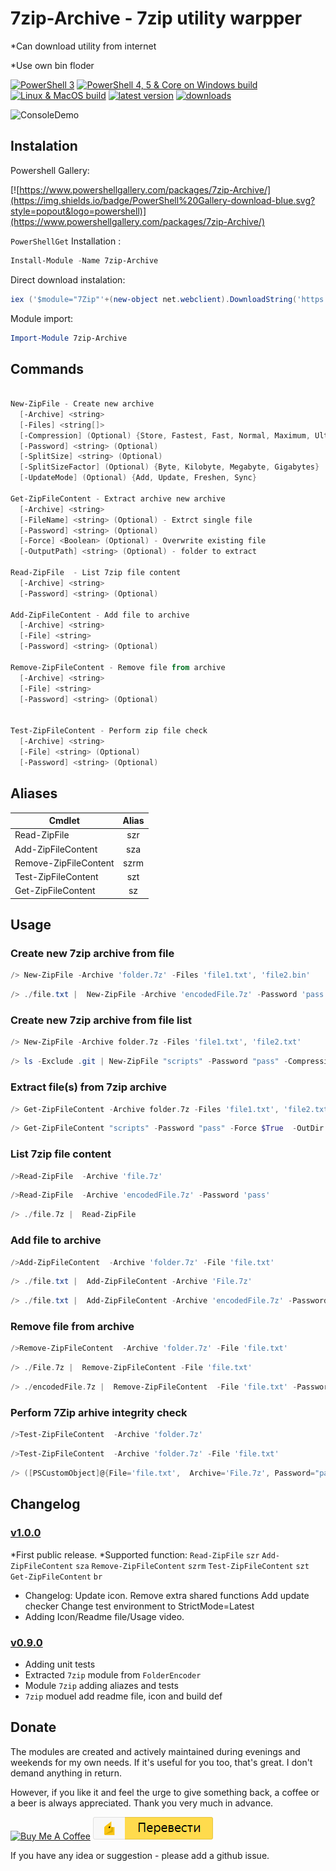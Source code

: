 # 7zip-Archive - 7zip utility warpper

*Can download utility from internet

*Use own bin floder

[![PowerShell 3](https://Stadub-Gh.visualstudio.com/PowershellScripts/_apis/build/status/7Zip?branchName=master)](https://Stadub-Gh.visualstudio.com/PowershellScripts/_build/status/stadub.PowershellScripts?branchName=master)
[![PowerShell 4, 5 & Core on Windows build](https://ci.appveyor.com/api/projects/status/7tmg8wy30ipanjsd?svg=true)](https://ci.appveyor.com/project/stadub/powershellscripts)
[![Linux & MacOS build](https://img.shields.io/travis/stadub/PowershellScripts/master.svg?label=linux/macos+build)](https://travis-ci.org/stadub/PowershellScripts)
[![latest version](https://img.shields.io/powershellgallery/v/7zip-Archive.svg?label=latest+version)](https://www.powershellgallery.com/packages/Bookmarks/)
[![downloads](https://img.shields.io/powershellgallery/dt/7zip-Archive.svg?label=downloads)](https://www.powershellgallery.com/packages/Bookmarks)

<!-- [Documentation](https://powershellscripts.readthedocs.io/en/latest/) -->

![ConsoleDemo](https://raw.githubusercontent.com/stadub/PowershellScripts/master/Bookmarks/Assets/demo.gif)

## Instalation

Powershell Gallery:

[![https://www.powershellgallery.com/packages/7zip-Archive/](https://img.shields.io/badge/PowerShell%20Gallery-download-blue.svg?style=popout&logo=powershell)](https://www.powershellgallery.com/packages/7zip-Archive/)

`PowerShellGet` Installation :

```powershell
Install-Module -Name 7zip-Archive
```

Direct download instalation:

```powershell
iex ('$module="7Zip"'+(new-object net.webclient).DownloadString('https://raw.githubusercontent.com/stadub/PowershellScripts/master/install.ps1'))
```

Module import:

```powershell
Import-Module 7zip-Archive
```

## Commands

```powershell

New-ZipFile - Create new archive
  [-Archive] <string>
  [-Files] <string[]>
  [-Compression] (Optional) {Store, Fastest, Fast, Normal, Maximum, Ultra}
  [-Password] <string> (Optional)
  [-SplitSize] <string> (Optional)
  [-SplitSizeFactor] (Optional) {Byte, Kilobyte, Megabyte, Gigabytes}
  [-UpdateMode] (Optional) {Add, Update, Freshen, Sync}

Get-ZipFileContent - Extract archive new archive
  [-Archive] <string>
  [-FileName] <string> (Optional) - Extrct single file
  [-Password] <string> (Optional)
  [-Force] <Boolean> (Optional) - Overwrite existing file
  [-OutputPath] <string> (Optional) - folder to extract

Read-ZipFile  - List 7zip file content
  [-Archive] <string>
  [-Password] <string> (Optional)

Add-ZipFileContent - Add file to archive
  [-Archive] <string>
  [-File] <string>
  [-Password] <string> (Optional)

Remove-ZipFileContent - Remove file from archive
  [-Archive] <string>
  [-File] <string>
  [-Password] <string> (Optional)


Test-ZipFileContent - Perform zip file check
  [-Archive] <string>
  [-File] <string> (Optional)
  [-Password] <string> (Optional)

```

## Aliases

| Cmdlet               | Alias  |
| ---------------------|:------:|
| Read-ZipFile         | szr    |
| Add-ZipFileContent   | sza    |
| Remove-ZipFileContent| szrm   |
| Test-ZipFileContent  | szt    |
| Get-ZipFileContent   | sz     |

## Usage

### Create new 7zip archive from file

```powershell
/> New-ZipFile -Archive 'folder.7z' -Files 'file1.txt', 'file2.bin'
```

```powershell
/> ./file.txt |  New-ZipFile -Archive 'encodedFile.7z' -Password 'pass' -Compression Ultra -SplitSize 1,2,3,20 -SplitSizeFactor Megabyte
```

### Create new 7zip archive from file list

```powershell
/> New-ZipFile -Archive folder.7z -Files 'file1.txt', 'file2.txt'
```

```powershell
/> ls -Exclude .git | New-ZipFile "scripts" -Password "pass" -Compression Store -SplitSize 1 -SplitSizeFactor Gigabytes
```

### Extract file(s) from 7zip archive

```powershell
/> Get-ZipFileContent -Archive folder.7z -Files 'file1.txt', 'file2.txt'
```

```powershell
/> Get-ZipFileContent "scripts" -Password "pass" -Force $True  -OutDir "out"
```

### List 7zip file content

```powershell
/>Read-ZipFile  -Archive 'file.7z'
```

```powershell
/>Read-ZipFile  -Archive 'encodedFile.7z' -Password 'pass'
```

```powershell
/> ./file.7z |  Read-ZipFile
```

### Add file to archive

```powershell
/>Add-ZipFileContent  -Archive 'folder.7z' -File 'file.txt'
```

```powershell
/> ./file.txt |  Add-ZipFileContent -Archive 'File.7z'
```

```powershell
/> ./file.txt |  Add-ZipFileContent -Archive 'encodedFile.7z' -Password "pass"
```

### Remove file from archive

```powershell
/>Remove-ZipFileContent  -Archive 'folder.7z' -File 'file.txt'
```

```powershell
/> ./File.7z |  Remove-ZipFileContent -File 'file.txt'
```

```powershell
/> ./encodedFile.7z |  Remove-ZipFileContent  -File 'file.txt' -Password 'pass'
```


### Perform 7Zip arhive integrity check

```powershell
/>Test-ZipFileContent  -Archive 'folder.7z'
```

```powershell
/>Test-ZipFileContent  -Archive 'folder.7z' -File 'file.txt'
```

```powershell
/> ([PSCustomObject]@{File='file.txt',  Archive='File.7z', Password="pass"} | Test-ZipFileContent -Archive 'File.7z'
```

## Changelog

### [v1.0.0](https://github.com/stadub/PowershellScripts/releases/tag/v0.4.0)

*First public release.
*Supported function:
  `Read-ZipFile` `szr`
  `Add-ZipFileContent` `sza`
  `Remove-ZipFileContent` `szrm`
  `Test-ZipFileContent` `szt`
  `Get-ZipFileContent` `br`

* Changelog:
  Update icon.
  Remove extra shared functions
  Add update checker
  Change test environment to  StrictMode=Latest
* Adding Icon/Readme file/Usage video.

### [v0.9.0](https://github.com/stadub/PowershellScripts/releases/tag/v0.3.0)

* Adding unit tests
* Extracted `7zip` module from `FolderEncoder`
* Module `7zip` adding aliazes and tests
* `7zip` moduel add readme file, icon and build def

## Donate

The modules are created and actively maintained during evenings and weekends for my own needs.
If it's useful for you too, that's great. I don't demand anything in return.

However, if you like it and feel the urge to give something back,
a coffee or a beer is always appreciated. Thank you very much in advance.

[![Buy Me A Coffee](https://www.buymeacoffee.com/assets/img/custom_images/purple_img.png)](https://www.buymeacoffee.com/dima)
[![Support by Yandex](https://raw.githubusercontent.com/GitStatic/Resources/master/yaMoney.png)](https://money.yandex.ru/to/410014572567962/200)

<!--   By Paypal [![PayPal.me](https://img.shields.io/badge/PayPal-me-blue.svg?maxAge=2592000)](https://www.paypal.me/dima.by)
 -->

If you have any idea or suggestion - please add a github issue.

<!-- https://www.contributor-covenant.org/version/1/4/code-of-conduct -->